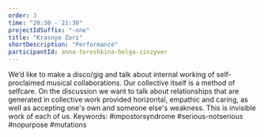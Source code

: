 ```yaml
---
order: 3
time: "20:30 - 21:30"
projectIdSuffix: "-one"
title: "Krasnye Zori"
shortDescription: "Performance"
participantId: anna-tereshkina-helga-zinzyver
---
```


We’d like to make a disco/gig and talk about internal working of self-proclaimed musical collaborations. Our collective itself is a method of selfcare. On the discussion we want to talk about relationships that are generated in collective work provided horizontal, empathic and caring, as well as accepting one's own and someone else's weakness. This is invisible work of each of us.
Keywords: #impostorsyndrome #serious-notserious #nopurpose #mutations
